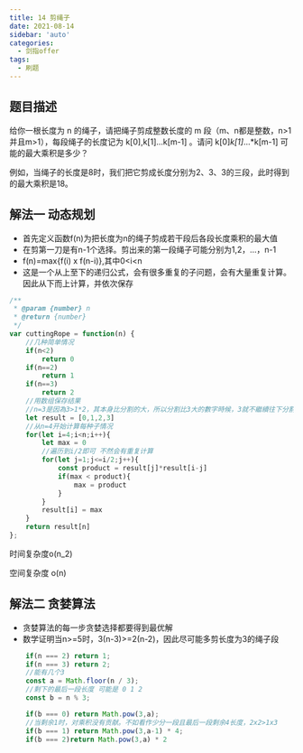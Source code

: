 ```yaml
---
title: 14 剪绳子
date: 2021-08-14
sidebar: 'auto'
categories:
  - 剑指offer
tags: 
  - 刷题
---
```

## 题目描述

给你一根长度为 n 的绳子，请把绳子剪成整数长度的 m 段（m、n都是整数，n>1并且m>1），每段绳子的长度记为 k[0],k[1]...k[m-1] 。请问 k[0]*k[1]*...*k[m-1] 可能的最大乘积是多少？

例如，当绳子的长度是8时，我们把它剪成长度分别为2、3、3的三段，此时得到的最大乘积是18。

## 解法一 动态规划

- 首先定义函数f(n)为把长度为n的绳子剪成若干段后各段长度乘积的最大值
- 在剪第一刀是有n-1个选择。剪出来的第一段绳子可能分别为1,2，...，n-1
- f(n)=max{f(i) x f(n-i)},其中0<i<n
- 这是一个从上至下的递归公式，会有很多重复的子问题，会有大量重复计算。因此从下而上计算，并依次保存

```javascript
/**
 * @param {number} n
 * @return {number}
 */
var cuttingRope = function(n) {
    //几种简单情况
    if(n<2)
        return 0
    if(n==2)
        return 1
    if(n==3)
        return 2
    //用数组保存结果
    //n=3是因為3>1*2，其本身比分割的大，所以分割比3大的數字時候，3就不繼續往下分割了
    let result = [0,1,2,3]
    //从n=4开始计算每种子情况
    for(let i=4;i<n;i++){
        let max = 0
        //遍历到i/2即可 不然会有重复计算
        for(let j=1;j<=i/2;j++){
            const product = result[j]*result[i-j]
            if(max < product){
                max = product
            }
        }
        result[i] = max
    }
    return result[n]
};
```

时间复杂度o(n_2)

空间复杂度 o(n)

## 解法二 贪婪算法

- 贪婪算法的每一步贪婪选择都要得到最优解
- 数学证明当n>=5时，3(n-3)>=2(n-2)，因此尽可能多剪长度为3的绳子段

```javascript
	if(n === 2) return 1;
    if(n === 3) return 2;
    //能有几个3
    const a = Math.floor(n / 3);
	//剩下的最后一段长度 可能是 0 1 2 
    const b = n % 3;

    if(b === 0) return Math.pow(3,a);
    //当剩余1时，对乘积没有贡献。不如看作少分一段且最后一段剩余4长度，2x2>1x3
    if(b === 1) return Math.pow(3,a-1) * 4;
    if(b === 2)return Math.pow(3,a) * 2
```



